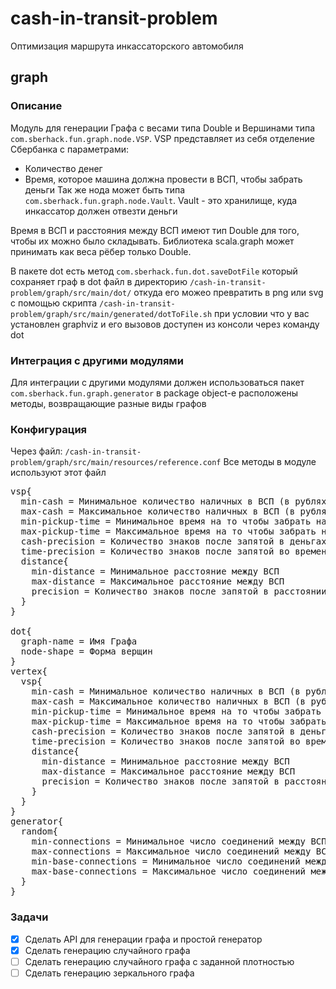 # cash-in-transit-problem
Оптимизация маршрута инкассаторского автомобиля

## graph

### Описание

Модуль для генерации Графа с весами типа Double и Вершинами типа 
```com.sberhack.fun.graph.node.VSP```. VSP представляет из себя отделение Сбербанка с параметрами:
- Количество денег
- Время, которое машина должна провести в ВСП, чтобы забрать деньги 
Так же нода может быть типа ```com.sberhack.fun.graph.node.Vault```. Vault - это хранилище,
 куда инкассатор должен отвезти деньги

Время в ВСП и расстояния между ВСП имеют тип Double для того, чтобы их можно было складывать.
Библиотека scala.graph может принимать как веса рёбер только Double.

В пакете dot есть метод ```com.sberhack.fun.dot.saveDotFile``` который сохраняет граф
в dot файл в директорию
```/сash-in-transit-problem/graph/src/main/dot/``` откуда его можео превратить в png или svg 
с помощью скрипта ```/cash-in-transit-problem/graph/src/main/generated/dotToFile.sh```
при условии что у вас установлен graphviz и его вызовов доступен из консоли через команду dot 

### Интеграция с другими модулями

Для интеграции с другими модулями должен использоваться пакет
```com.sberhack.fun.graph.generator``` 
в package object-е расположены методы, возвращающие разные виды графов

### Конфигурация
Через файл:
```/сash-in-transit-problem/graph/src/main/resources/reference.conf```
Все методы в модуле используют этот файл 

<pre>
vsp{
  min-cash = Минимальное количество наличных в ВСП (в рублях)
  max-cash = Максимальное количество наличных в ВСП (в рублях)
  min-pickup-time = Минимальное время на то чтобы забрать наличные из ВСП (в секундах)
  max-pickup-time = Максимальное время на то чтобы забрать наличные из ВСП (в секундах)
  cash-precision = Количество знаков после запятой в деньгах 
  time-precision = Количество знаков после запятой во времени
  distance{
    min-distance = Минимальное расстояние между ВСП 
    max-distance = Максимальное расстояние между ВСП
    precision = Количество знаков после запятой в расстоянии
  }
}

dot{
  graph-name = Имя Графа
  node-shape = Форма верщин
}
vertex{
  vsp{
    min-cash = Минимальное количество наличных в ВСП (в рублях)
    max-cash = Максимальное количество наличных в ВСП (в рублях)
    min-pickup-time = Минимальное время на то чтобы забрать наличные из ВСП (в секундах)
    max-pickup-time = Максимальное время на то чтобы забрать наличные из ВСП (в секундах)
    cash-precision = Количество знаков после запятой в деньгах 
    time-precision = Количество знаков после запятой во времени
    distance{
      min-distance = Минимальное расстояние между ВСП 
      max-distance = Максимальное расстояние между ВСП
      precision = Количество знаков после запятой в расстоянии
    }
  }
}
generator{
  random{
    min-connections = Минимальное число соединений между ВСП
    max-connections = Максимальное число соединений между ВСП
    min-base-connections = Минимальное число соединений между ВСП и хранилищем
    max-base-connections = Максимальное число соединений между ВСП и хранилищем
  }
}
</pre>

### Задачи
- [x] Сделать API для генерации графа и простой генератор
- [x] Сделать генерацию случайного графа
- [ ] Сделать генерацию случайного графа с заданной плотностью
- [ ] Сделать генерацию зеркального графа
